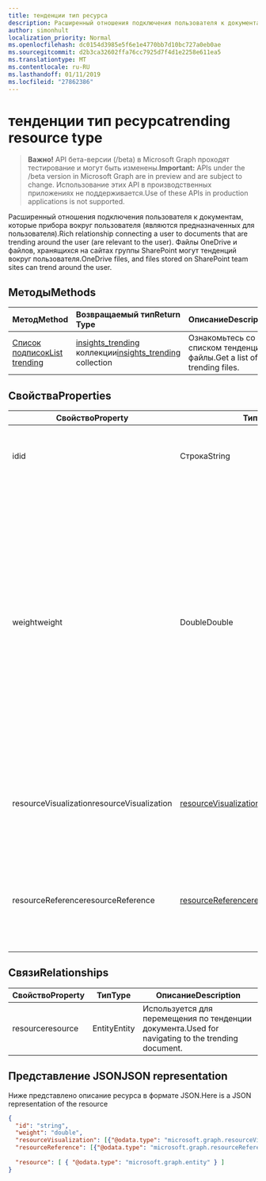 ```yaml
---
title: тенденции тип ресурса
description: Расширенный отношения подключения пользователя к документам, которые прибора вокруг пользователя (являются предназначенных для пользователя). Файлы OneDrive и файлов, хранящихся на сайтах группы SharePoint могут тенденций вокруг пользователя.
author: simonhult
localization_priority: Normal
ms.openlocfilehash: dc0154d3985e5f6e1e4770bb7d10bc727a0eb0ae
ms.sourcegitcommit: d2b3ca32602ffa76cc7925d7f4d1e2258e611ea5
ms.translationtype: MT
ms.contentlocale: ru-RU
ms.lasthandoff: 01/11/2019
ms.locfileid: "27862386"
---
```

# <a name="trending-resource-type"></a><span data-ttu-id="e38f1-104">тенденции тип ресурса</span><span class="sxs-lookup"><span data-stu-id="e38f1-104">trending resource type</span></span>

> <span data-ttu-id="e38f1-105">**Важно!** API бета-версии (/beta) в Microsoft Graph проходят тестирование и могут быть изменены.</span><span class="sxs-lookup"><span data-stu-id="e38f1-105">**Important:** APIs under the /beta version in Microsoft Graph are in preview and are subject to change.</span></span> <span data-ttu-id="e38f1-106">Использование этих API в производственных приложениях не поддерживается.</span><span class="sxs-lookup"><span data-stu-id="e38f1-106">Use of these APIs in production applications is not supported.</span></span>

<span data-ttu-id="e38f1-107">Расширенный отношения подключения пользователя к документам, которые прибора вокруг пользователя (являются предназначенных для пользователя).</span><span class="sxs-lookup"><span data-stu-id="e38f1-107">Rich relationship connecting a user to documents that are trending around the user (are relevant to the user).</span></span> <span data-ttu-id="e38f1-108">Файлы OneDrive и файлов, хранящихся на сайтах группы SharePoint могут тенденций вокруг пользователя.</span><span class="sxs-lookup"><span data-stu-id="e38f1-108">OneDrive files, and files stored on SharePoint team sites can trend around the user.</span></span>

## <a name="methods"></a><span data-ttu-id="e38f1-109">Методы</span><span class="sxs-lookup"><span data-stu-id="e38f1-109">Methods</span></span>

| <span data-ttu-id="e38f1-110">Метод</span><span class="sxs-lookup"><span data-stu-id="e38f1-110">Method</span></span>       | <span data-ttu-id="e38f1-111">Возвращаемый тип</span><span class="sxs-lookup"><span data-stu-id="e38f1-111">Return Type</span></span>  |<span data-ttu-id="e38f1-112">Описание</span><span class="sxs-lookup"><span data-stu-id="e38f1-112">Description</span></span>|
|:---------------|:--------|:----------|
|[<span data-ttu-id="e38f1-113">Список подписок</span><span class="sxs-lookup"><span data-stu-id="e38f1-113">List trending</span></span>](../api/insights-list-trending.md) |<span data-ttu-id="e38f1-114">[insights_trending](insights-trending.md) коллекции</span><span class="sxs-lookup"><span data-stu-id="e38f1-114">[insights_trending](insights-trending.md) collection</span></span>| <span data-ttu-id="e38f1-115">Ознакомьтесь со списком тенденции файлы.</span><span class="sxs-lookup"><span data-stu-id="e38f1-115">Get a list of trending files.</span></span>|

## <a name="properties"></a><span data-ttu-id="e38f1-116">Свойства</span><span class="sxs-lookup"><span data-stu-id="e38f1-116">Properties</span></span>

| <span data-ttu-id="e38f1-117">Свойство</span><span class="sxs-lookup"><span data-stu-id="e38f1-117">Property</span></span>      | <span data-ttu-id="e38f1-118">Тип</span><span class="sxs-lookup"><span data-stu-id="e38f1-118">Type</span></span>                              | <span data-ttu-id="e38f1-119">Описание</span><span class="sxs-lookup"><span data-stu-id="e38f1-119">Description</span></span>  |
| ------------- |---------------                    | -------------|
| <span data-ttu-id="e38f1-120">id</span><span class="sxs-lookup"><span data-stu-id="e38f1-120">id</span></span>                    | <span data-ttu-id="e38f1-121">Строка</span><span class="sxs-lookup"><span data-stu-id="e38f1-121">String</span></span>                    | <span data-ttu-id="e38f1-122">Уникальный идентификатор связи.</span><span class="sxs-lookup"><span data-stu-id="e38f1-122">Unique identifier of the relationship.</span></span> <span data-ttu-id="e38f1-123">Только для чтения.</span><span class="sxs-lookup"><span data-stu-id="e38f1-123">Read only.</span></span>        |
| <span data-ttu-id="e38f1-124">weight</span><span class="sxs-lookup"><span data-stu-id="e38f1-124">weight</span></span>                | <span data-ttu-id="e38f1-125">Double</span><span class="sxs-lookup"><span data-stu-id="e38f1-125">Double</span></span>                    | <span data-ttu-id="e38f1-126">Значение, указывающее, какой объем документ в настоящее время прибора.</span><span class="sxs-lookup"><span data-stu-id="e38f1-126">Value indicating how much the document is currently trending.</span></span> <span data-ttu-id="e38f1-127">Чем больше число, тем больше документ — это в настоящее время прибора вокруг пользователя (более качественных это).</span><span class="sxs-lookup"><span data-stu-id="e38f1-127">The larger the number, the more the document is currently trending around the user (the more relevant it is).</span></span> <span data-ttu-id="e38f1-128">Возвращенный документы сортируются по это значение.</span><span class="sxs-lookup"><span data-stu-id="e38f1-128">Returned documents are sorted by this value.</span></span>  |
| <span data-ttu-id="e38f1-129">resourceVisualization</span><span class="sxs-lookup"><span data-stu-id="e38f1-129">resourceVisualization</span></span> | [<span data-ttu-id="e38f1-130">resourceVisualization</span><span class="sxs-lookup"><span data-stu-id="e38f1-130">resourceVisualization</span></span>](insights-resourcevisualization.md)    | <span data-ttu-id="e38f1-131">Свойства, которые можно использовать для визуализации документа в работу.</span><span class="sxs-lookup"><span data-stu-id="e38f1-131">Properties that you can use to visualize the document in your experience.</span></span> |
| <span data-ttu-id="e38f1-132">resourceReference</span><span class="sxs-lookup"><span data-stu-id="e38f1-132">resourceReference</span></span>     | [<span data-ttu-id="e38f1-133">resourceReference</span><span class="sxs-lookup"><span data-stu-id="e38f1-133">resourceReference</span></span>](insights-resourcereference.md)        | <span data-ttu-id="e38f1-134">Справочник по свойства тенденции документа, например URL-адрес и тип документа.</span><span class="sxs-lookup"><span data-stu-id="e38f1-134">Reference properties of the trending document, such as the url and type of the document.</span></span> |

## <a name="relationships"></a><span data-ttu-id="e38f1-135">Связи</span><span class="sxs-lookup"><span data-stu-id="e38f1-135">Relationships</span></span>

| <span data-ttu-id="e38f1-136">Свойство</span><span class="sxs-lookup"><span data-stu-id="e38f1-136">Property</span></span>      | <span data-ttu-id="e38f1-137">Тип</span><span class="sxs-lookup"><span data-stu-id="e38f1-137">Type</span></span>          | <span data-ttu-id="e38f1-138">Описание</span><span class="sxs-lookup"><span data-stu-id="e38f1-138">Description</span></span>  |
| ------------- |---------------| -------------|
| <span data-ttu-id="e38f1-139">resource</span><span class="sxs-lookup"><span data-stu-id="e38f1-139">resource</span></span>      | <span data-ttu-id="e38f1-140">Entity</span><span class="sxs-lookup"><span data-stu-id="e38f1-140">Entity</span></span>        | <span data-ttu-id="e38f1-141">Используется для перемещения по тенденции документа.</span><span class="sxs-lookup"><span data-stu-id="e38f1-141">Used for navigating to the trending document.</span></span> |

## <a name="json-representation"></a><span data-ttu-id="e38f1-142">Представление JSON</span><span class="sxs-lookup"><span data-stu-id="e38f1-142">JSON representation</span></span>

<span data-ttu-id="e38f1-143">Ниже представлено описание ресурса в формате JSON.</span><span class="sxs-lookup"><span data-stu-id="e38f1-143">Here is a JSON representation of the resource</span></span>

```json
{
  "id": "string",
  "weight": "double",
  "resourceVisualization": [{"@odata.type": "microsoft.graph.resourceVisualization"}],
  "resourceReference": [{"@odata.type": "microsoft.graph.resourceReference"}],
  
  "resource": [ { "@odata.type": "microsoft.graph.entity" } ]
}
```
